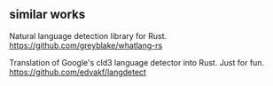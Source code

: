
## similar works

Natural language detection library for Rust.  https://github.com/greyblake/whatlang-rs

Translation of Google's cld3 language detector into Rust. Just for fun. https://github.com/edvakf/langdetect